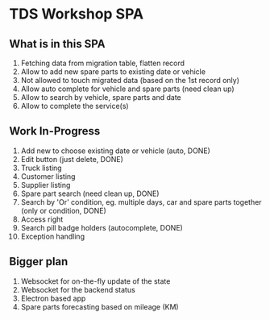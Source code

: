 # TDS Workshop SPA

## What is in this SPA

1. Fetching data from migration table, flatten record
2. Allow to add new spare parts to existing date or vehicle
3. Not allowed to touch migrated data (based on the 1st record only)
4. Allow auto complete for vehicle and spare parts (need clean up)
5. Allow to search by vehicle, spare parts and date
6. Allow to complete the service(s)

## Work In-Progress

1. Add new to choose existing date or vehicle (auto, DONE)
2. Edit button (just delete, DONE)
6. Truck listing
3. Customer listing
4. Supplier listing
5. Spare part search (need clean up, DONE)
6. Search by 'Or' condition, eg. multiple days, car and spare parts together (only or condition, DONE)
7. Access right
8. Search pill badge holders (autocomplete, DONE)
9. Exception handling

## Bigger plan

1. Websocket for on-the-fly update of the state
2. Websocket for the backend status
3. Electron based app
4. Spare parts forecasting based on mileage (KM)
